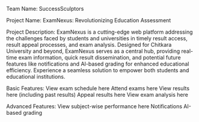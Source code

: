 Team Name:
SuccessSculptors

Project Name:
ExamNexus: Revolutionizing Education Assessment

Project Description:
ExamNexus is a cutting-edge web platform addressing the challenges faced by students and universities in timely result access, result appeal processes, and exam analysis. Designed for Chitkara University and beyond, ExamNexus serves as a central hub, providing real-time exam information, quick result dissemination, and potential future features like notifications and AI-based grading for enhanced educational efficiency. Experience a seamless solution to empower both students and educational institutions.

Basic Features:
  View exam schedule here
  Attend exams here
  View results here (including past results)
  Appeal results here
  View exam analysis here

Advanced Features:
  View subject-wise performance here
  Notifications
  AI-based grading
